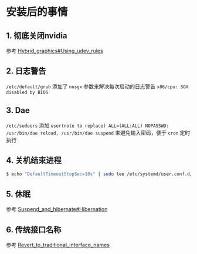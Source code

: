 # 安装后的事情

## 1. 彻底关闭nvidia

参考 [Hybrid_graphics#Using_udev_rules](https://wiki.archlinux.org/title/Hybrid_graphics#Using_udev_rules)

## 2. 日志警告

`/etc/default/grub` 添加了 `nosgx` 参数来解决每次启动的日志警告 `x86/cpu: SGX disabled by BIOS`

## 3. Dae

`/etc/sudoers` 添加 `user(note to replace) ALL=(ALL:ALL) NOPASSWD: /usr/bin/dae reload, /usr/bin/dae suspend` 来避免输入密码，便于 `cron` 定时执行

## 4. 关机结束进程

```bash
$ echo "DefaultTimeoutStopSec=10s" | sudo tee /etc/systemd/user.conf.d/timeoutstopsec.conf
```

## 5. 休眠

参考 [Suspend_and_hibernate#Hibernation](https://wiki.archlinux.org/title/Power_management/Suspend_and_hibernate#Hibernation)


## 6. 传统接口名称

参考 [Revert_to_traditional_interface_names](https://wiki.archlinux.org/title/Network_configuration#Revert_to_traditional_interface_names)
